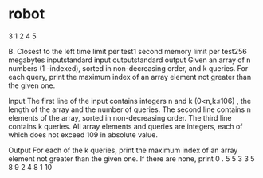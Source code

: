 # robot
3 1
2 4 5

B. Closest to the left
time limit per test1 second
memory limit per test256 megabytes
inputstandard input
outputstandard output
Given an array of n
 numbers (1
-indexed), sorted in non-decreasing order, and k
 queries. For each query, print the maximum index of an array element not greater than the given one.

Input
The first line of the input contains integers n
 and k
 (0<n,k≤106)
, the length of the array and the number of queries. The second line contains n
 elements of the array, sorted in non-decreasing order. The third line contains k
 queries. All array elements and queries are integers, each of which does not exceed 109
 in absolute value.

Output
For each of the k
 queries, print the maximum index of an array element not greater than the given one. If there are none, print 0
.
5 5
3 3 5 8 9
2
4
8
1
10
